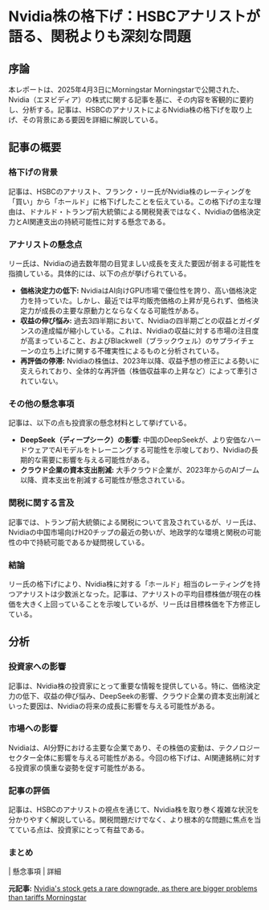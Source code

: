 # Nvidia株の格下げ：HSBCアナリストが語る、関税よりも深刻な問題

## 序論

本レポートは、2025年4月3日にMorningstar Morningstarで公開された、Nvidia（エヌビディア）の株式に関する記事を基に、その内容を客観的に要約し、分析する。記事は、HSBCのアナリストによるNvidia株の格下げを取り上げ、その背景にある要因を詳細に解説している。

## 記事の概要

### 格下げの背景

記事は、HSBCのアナリスト、フランク・リー氏がNvidia株のレーティングを「買い」から「ホールド」に格下げしたことを伝えている。この格下げの主な理由は、ドナルド・トランプ前大統領による関税発表ではなく、Nvidiaの価格決定力とAI関連支出の持続可能性に対する懸念である。

### アナリストの懸念点

リー氏は、Nvidiaの過去数年間の目覚ましい成長を支えた要因が弱まる可能性を指摘している。具体的には、以下の点が挙げられている。

* **価格決定力の低下:** NvidiaはAI向けGPU市場で優位性を誇り、高い価格決定力を持っていた。しかし、最近では平均販売価格の上昇が見られず、価格決定力が成長の主要な原動力とならなくなる可能性がある。
* **収益の伸び悩み:** 過去3四半期において、Nvidiaの四半期ごとの収益とガイダンスの達成幅が縮小している。これは、Nvidiaの収益に対する市場の注目度が高まっていること、およびBlackwell（ブラックウェル）のサプライチェーンの立ち上げに関する不確実性によるものと分析されている。
* **再評価の停滞:** Nvidiaの株価は、2023年以降、収益予想の修正による勢いに支えられており、全体的な再評価（株価収益率の上昇など）によって牽引されていない。

### その他の懸念事項

記事は、以下の点も投資家の懸念材料として挙げている。

* **DeepSeek（ディープシーク）の影響:** 中国のDeepSeekが、より安価なハードウェアでAIモデルをトレーニングする可能性を示唆しており、Nvidiaの長期的な需要に影響を与える可能性がある。
* **クラウド企業の資本支出削減:** 大手クラウド企業が、2023年からのAIブーム以降、資本支出を削減する可能性が懸念されている。

### 関税に関する言及

記事では、トランプ前大統領による関税について言及されているが、リー氏は、Nvidiaの中国市場向けH20チップの最近の勢いが、地政学的な環境と関税の可能性の中で持続可能であるか疑問視している。

### 結論

リー氏の格下げにより、Nvidia株に対する「ホールド」相当のレーティングを持つアナリストは少数派となった。記事は、アナリストの平均目標株価が現在の株価を大きく上回っていることを示唆しているが、リー氏は目標株価を下方修正している。

## 分析

### 投資家への影響

記事は、Nvidia株の投資家にとって重要な情報を提供している。特に、価格決定力の低下、収益の伸び悩み、DeepSeekの影響、クラウド企業の資本支出削減といった要因は、Nvidiaの将来の成長に影響を与える可能性がある。

### 市場への影響

Nvidiaは、AI分野における主要な企業であり、その株価の変動は、テクノロジーセクター全体に影響を与える可能性がある。今回の格下げは、AI関連銘柄に対する投資家の慎重な姿勢を促す可能性がある。

### 記事の評価

記事は、HSBCのアナリストの視点を通じて、Nvidia株を取り巻く複雑な状況を分かりやすく解説している。関税問題だけでなく、より根本的な問題に焦点を当てている点は、投資家にとって有益である。

### まとめ

| 懸念事項 | 詳細 

**元記事:** [Nvidia's stock gets a rare downgrade, as there are bigger problems than tariffs Morningstar](https://www.morningstar.com/news/marketwatch/20250403763/nvidias-stock-gets-a-rare-downgrade-as-there-are-bigger-problems-than-tariffs)